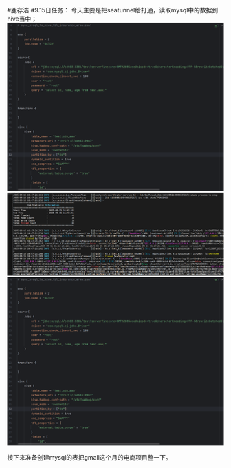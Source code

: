 #鹿存浩
#9.15日任务：
今天主要是把seatunnel给打通，读取mysql中的数据到hive当中；
![img_1.png](img/img_1.png)
![img.png](img.png)
![img_1.png](img/img_1.png)

接下来准备创建mysql的表把gmall这个月的电商项目整一下。